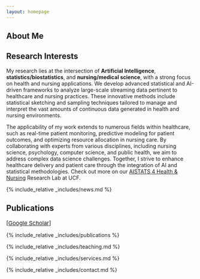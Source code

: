 ```yaml
---
layout: homepage
---
```


## About Me





## Research Interests

My research lies at the intersection of **Artificial Intelligence**, **statistics/biostatistics**, and **nursing/medical science**, with a strong focus on health and nursing applications. We develop advanced statistical and AI-driven frameworks to analyze large-scale streaming data pertinent to healthcare and nursing practices. These innovative methods include statistical sketching and sampling techniques tailored to manage and interpret the vast amounts of continuous data generated in health and nursing environments.

The applicability of my work extends to numerous fields within healthcare, such as real-time patient monitoring, predictive modeling for patient outcomes, and optimizing resource allocation in nursing care. By collaborating with experts from various disciplines, including nursing science, psychology, computer science, and public health, we aim to address complex data science challenges. Together, I strive to enhance healthcare delivery and patient care through the integration of AI and statistical methodologies. Check out more on our [AISTATS 4 Health & Nursing](https://sciences.ucf.edu/statistics/aistats/) Research Lab at UCF. 

{% include_relative _includes/news.md %}

## Publications 
<span style="font-size:15px;">[</span><a href="https://scholar.google.com/citations?user=dYTCyDoAAAAJ" target="_blank" style="font-size:15px;">Google Scholar</a><span style="font-size:15px;">]</span>

{% include_relative _includes/publications %}

{% include_relative _includes/teaching.md %}

{% include_relative _includes/services.md %}

{% include_relative _includes/contact.md %}


